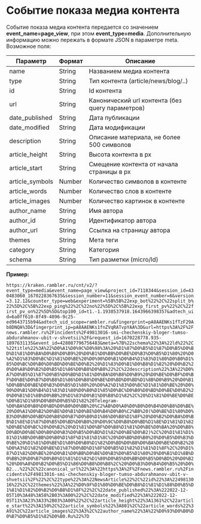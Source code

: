 # Событие показа медиа контента

Событие показа медиа контента передается со значением **event\_name=page\_view**, при этом **event\_type=media**. Дополнительную информацию можно пережать в формате JSON в параметре meta. Возможное поля:

| Параметр         | Формат | Описание                                         |
| ---------------- | ------ | ------------------------------------------------ |
| name             | String | Названием медиа контента                         |
| type             | String | Тип контента (article/news/blog/..)              |
| id               | String | Id контента                                      |
| url              | String | Канонический url контента (без query параметров) |
| date\_published  | String | Дата публикации                                  |
| date\_modified   | String | Дата модификации                                 |
| description      | String | Описание материала, не более 500 символов        |
| article\_height  | String | Высота контента в px                             |
| article\_start   | String | Смещение контента от начала страницы в px        |
| article\_symbols | Number | Количество символов в контенте                   |
| article\_words   | Number | Количество слов в контенте                       |
| article\_images  | Number | Количество картинок в контенте                   |
| author\_name     | String | Имя автора                                       |
| author\_id       | String | Идентификатор автора                             |
| author\_url      | String | Ссылка на страницу автора                        |
| themes           | String | Мета теги                                        |
| category         | String | Категория                                        |
| schema           | String | Тип разметки (micro/ld)                          |

**Пример:**

`https://kraken.rambler.ru/cnt/v2/?event_type=media&event_name=page_view&project_id=7118344&session_id=430483060_1670228367635&session_number=11&session_event_number=6&version=3.12.12&counter_type=web&experiment=%5B%5B%22exp_bot%22%2C%22split_b%22%5D%2C%5B%22exp_ping%22%2C%22no%22%5D%2C%5B%22exp_first_pv%22%2C%22first_pv_on%22%5D%5D&top100_id=t1.-1.1938537918.1643966398357&adtech_uid=6a0ff610-8f49-4896-9c25-ed9643715b94&adtech_uid_scope=rambler.ru&fingerprint=pA8AAENKs1fTzF29Ab8DNQA%3D&fingerprint_ip=pA8AAENKs1fnZVqRATvpYAA%3D&url=https%3A%2F%2Fnews.rambler.ru%2Fincidents%2F49813016-smi-chechenskiy-bloger-tumso-abdurahmanov-ubit-v-shvetsii%2F&request_id=1670228778.935-1897631135&event_id=428087796756483&meta=%7B%22schema%22%3A%22ld%22%2C%22title%22%3A%22%D0%A1%D0%9C%D0%98%3A%20%D1%87%D0%B5%D1%87%D0%B5%D0%BD%D1%81%D0%BA%D0%B8%D0%B9%20%D0%B1%D0%BB%D0%BE%D0%B3%D0%B5%D1%80%20%D0%A2%D1%83%D0%BC%D1%81%D0%BE%20%D0%90%D0%B1%D0%B4%D1%83%D1%80%D0%B0%D1%85%D0%BC%D0%B0%D0%BD%D0%BE%D0%B2%20%D1%83%D0%B1%D0%B8%D1%82%20%D0%B2%20%D0%A8%D0%B2%D0%B5%D1%86%D0%B8%D0%B8%22%2C%22description%22%3A%22%D0%A7%D0%B5%D1%87%D0%B5%D0%BD%D1%81%D0%BA%D0%B8%D0%B9%20%D0%BE%D0%BF%D0%BF%D0%BE%D0%B7%D0%B8%D1%86%D0%B8%D0%BE%D0%BD%D0%BD%D1%8B%D0%B9%20%D0%B1%D0%BB%D0%BE%D0%B3%D0%B5%D1%80%20%D0%A2%D1%83%D0%BC%D1%81%D0%BE%20%D0%90%D0%B1%D0%B4%D1%83%D1%80%D0%B0%D1%85%D0%BC%D0%B0%D0%BD%D0%BE%D0%B2%20%D0%B1%D1%8B%D0%BB%20%D1%83%D0%B1%D0%B8%D1%82%2C%20%D1%81%D0%BE%D0%BE%D0%B1%D1%89%D0%B0%D0%B5%D1%82%20Telegram-%D0%BA%D0%B0%D0%BD%D0%B0%D0%BB%20%C2%AB%D0%A0%D0%B0%D0%B4%D0%B8%D0%BE%20%D0%A1%D0%B2%D0%BE%D0%B1%D0%BE%D0%B4%D0%B0%C2%BB%20(%D0%BE%D1%80%D0%B3%D0%B0%D0%BD%D0%B8%D0%B7%D0%B0%D1%86%D0%B8%D1%8F%20%D0%B2%D0%BA%D0%BB%D1%8E%D1%87%D0%B5%D0%BD%D0%B0%20%D0%9C%D0%B8%D0%BD%D1%8E%D1%81%D1%82%D0%BE%D0%BC%20%D0%B2%20%D1%81%D0%BF%D0%B8%D1%81%D0%BE%D0%BA%20%D0%B8%D0%BD%D0%BE%D0%B0%D0%B3%D0%B5%D0%BD%D1%82%D0%BE%D0%B2)%2C%20%D1%81%D1%81%D1%8B%D0%BB%D0%B0%D1%8F%D1%81%D1%8C%20%D0%BD%D0%B0%20%D0%B5%D0%B3%D0%BE%20%D1%81%D0%BE%D1%80%D0%B0%D1%82%D0%BD%D0%B8%D0%BA%D0%BE%D0%B2%20%D0%A3%D1%82%D0%BE%D1%87%D0%BD%D1%8F%D0%B5%D1%82%D1%81%D1%8F%2C%20%D1%87%D1%82%D0%BE%20%D0%B1%D0%BB%D0%BE%D0%B3%D0%B5%D1%80%20%D0%B1%D1%8B%D0%BB%20%D0%B7%D0%B0%D1%81%D1%82%D1%80%D0%B5%D0%BB%D0%B5%D0%BD%20%D0%B2%20%D0%A8%D0%B2%D0%B5%D1%86%D0%B8%D0%B8%2C%20%D0%B3%D0%B4%D0%B5%20%D0%B2...%22%2C%22canonical_url%22%3A%22https%3A%2F%2Fnews.rambler.ru%2Fincidents%2F49813016-smi-chechenskiy-bloger-tumso-abdurahmanov-ubit-v-shvetsii%2F%22%2C%22type%22%3A%22NewsArticle%22%2C%22id%22%3A%2249813016%22%2C%22themes%22%3A%22%D0%9F%D1%80%D0%BE%D0%B8%D1%81%D1%88%D0%B5%D1%81%D1%82%D0%B2%D0%B8%D1%8F%22%2C%22date_published%22%3A%222022-12-05T10%3A48%3A58%2B03%3A00%22%2C%22date_modified%22%3A%222022-12-05T11%3A23%3A33%2B03%3A00%22%2C%22article_height%22%3A1361%2C%22article_start%22%3A150%2C%22article_symbols%22%3A801%2C%22article_words%22%3A91%2C%22article_images%22%3A3%2C%22author_name%22%3A%22%D0%93%D0%B0%D0%B7%D0%B5%D1%82%D0%B0.Ru%22%7D`
